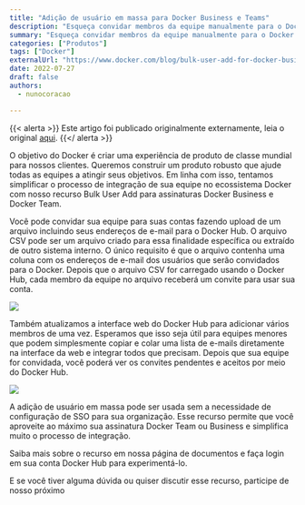 ```yaml
---
title: "Adição de usuário em massa para Docker Business e Teams"
description: "Esqueça convidar membros da equipe manualmente para o Docker Desktop. Com Bulk Add for Docker Business, convide toda a sua equipe com um arquivo CSV ou seus Docker IDs!"
summary: "Esqueça convidar membros da equipe manualmente para o Docker Desktop. Com Bulk Add for Docker Business, convide toda a sua equipe com um arquivo CSV ou seus Docker IDs!"
categories: ["Produtos"]
tags: ["Docker"]
externalUrl: "https://www.docker.com/blog/bulk-user-add-for-docker-business-and-teams/"
date: 2022-07-27
draft: false
authors:
  - nunocoracao

---
```

{{< alerta >}}
Este artigo foi publicado originalmente externamente, leia o original <a target="_blank" href="https://www.docker.com/blog/bulk-user-add-for-docker-business-and-teams/"> aqui</a>.
{{</ alerta >}}

O objetivo do Docker é criar uma experiência de produto de classe mundial para nossos clientes. Queremos construir um produto robusto que ajude todas as equipes a atingir seus objetivos. Em linha com isso, tentamos simplificar o processo de integração de sua equipe no ecossistema Docker com nosso recurso Bulk User Add para assinaturas Docker Business e Docker Team.

Você pode convidar sua equipe para suas contas fazendo upload de um arquivo incluindo seus endereços de e-mail para o Docker Hub. O arquivo CSV pode ser um arquivo criado para essa finalidade específica ou extraído de outro sistema interno. O único requisito é que o arquivo contenha uma coluna com os endereços de e-mail dos usuários que serão convidados para o Docker. Depois que o arquivo CSV for carregado usando o Docker Hub, cada membro da equipe no arquivo receberá um convite para usar sua conta.

<img src="image1.webp"/>

Também atualizamos a interface web do Docker Hub para adicionar vários membros de uma vez. Esperamos que isso seja útil para equipes menores que podem simplesmente copiar e colar uma lista de e-mails diretamente na interface da web e integrar todos que precisam. Depois que sua equipe for convidada, você poderá ver os convites pendentes e aceitos por meio do Docker Hub.

<img src="image2.png.webp"/>

A adição de usuário em massa pode ser usada sem a necessidade de configuração de SSO para sua organização. Esse recurso permite que você aproveite ao máximo sua assinatura Docker Team ou Business e simplifica muito o processo de integração.

Saiba mais sobre o recurso em nossa página de documentos e faça login em sua conta Docker Hub para experimentá-lo.

E se você tiver alguma dúvida ou quiser discutir esse recurso, participe de nosso próximo